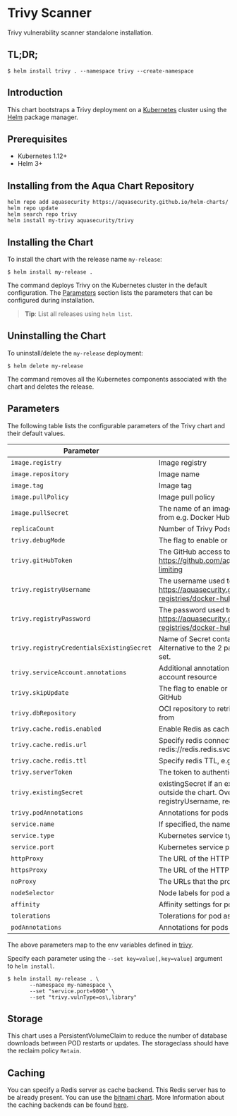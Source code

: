# Trivy Scanner

Trivy vulnerability scanner standalone installation.

## TL;DR;

```
$ helm install trivy . --namespace trivy --create-namespace
```

## Introduction

This chart bootstraps a Trivy deployment on a [Kubernetes](http://kubernetes.io) cluster using the
[Helm](https://helm.sh) package manager.

## Prerequisites

- Kubernetes 1.12+
- Helm 3+

## Installing from the Aqua Chart Repository

```
helm repo add aquasecurity https://aquasecurity.github.io/helm-charts/
helm repo update
helm search repo trivy
helm install my-trivy aquasecurity/trivy
```

## Installing the Chart

To install the chart with the release name `my-release`:

```
$ helm install my-release .
```

The command deploys Trivy on the Kubernetes cluster in the default configuration. The [Parameters](#parameters)
section lists the parameters that can be configured during installation.

> **Tip**: List all releases using `helm list`.

## Uninstalling the Chart

To uninstall/delete the `my-release` deployment:

```
$ helm delete my-release
```

The command removes all the Kubernetes components associated with the chart and deletes the release.

## Parameters

The following table lists the configurable parameters of the Trivy chart and their default values.

|                 Parameter             |                                Description                              |    Default     |
|---------------------------------------|-------------------------------------------------------------------------|----------------|
| `image.registry`                      | Image registry                                                          | `docker.io`    |
| `image.repository`                    | Image name                                                              | `aquasec/trivy` |
| `image.tag`                           | Image tag                                                               | `{TAG_NAME}`   |
| `image.pullPolicy`                    | Image pull policy                                                       | `IfNotPresent` |
| `image.pullSecret`                    | The name of an imagePullSecret used to pull trivy image from e.g. Docker Hub or a private registry  | |
| `replicaCount`                        | Number of Trivy Pods to run                                   | `1`            |
| `trivy.debugMode`                     | The flag to enable or disable Trivy debug mode                          | `false` |
| `trivy.gitHubToken`                   | The GitHub access token to download Trivy DB. More info: https://github.com/aquasecurity/trivy#github-rate-limiting                          |      |
| `trivy.registryUsername`              | The username used to log in at dockerhub. More info: https://aquasecurity.github.io/trivy/dev/advanced/private-registries/docker-hub/ |      |
| `trivy.registryPassword`              | The password used to log in at dockerhub. More info: https://aquasecurity.github.io/trivy/dev/advanced/private-registries/docker-hub/ |      |
| `trivy.registryCredentialsExistingSecret` | Name of Secret containing dockerhub credentials. Alternative to the 2 parameters above, has precedence if set.                    |      |
| `trivy.serviceAccount.annotations`        | Additional annotations to add to the Kubernetes service account resource |     |
| `trivy.skipUpdate`                    | The flag to enable or disable Trivy DB downloads from GitHub            | `false`        |
| `trivy.dbRepository`                  | OCI repository to retrieve the trivy vulnerability database from        | `ghcr.io/aquasecurity/trivy-db`        |
| `trivy.cache.redis.enabled`           | Enable Redis as caching backend                                         | `false` |
| `trivy.cache.redis.url`               | Specify redis connection url, e.g. redis://redis.redis.svc:6379         | `` |
| `trivy.cache.redis.ttl`               | Specify redis TTL, e.g. 3600s or 24h                                    | `` |
| `trivy.serverToken`                   | The token to authenticate Trivy client with Trivy server                | `` |
| `trivy.existingSecret`                | existingSecret if an existing secret has been created outside the chart. Overrides gitHubToken, registryUsername, registryPassword, serverToken | `` |
| `trivy.podAnnotations`                | Annotations for pods created by statefulset                             | `{}` |
| `service.name`                        | If specified, the name used for the Trivy service                       |     |
| `service.type`                        | Kubernetes service type                                                 | `ClusterIP` |
| `service.port`                        | Kubernetes service port                                                 | `4954`      |
| `httpProxy`                           | The URL of the HTTP proxy server                                        |     |
| `httpsProxy`                          | The URL of the HTTPS proxy server                                       |     |
| `noProxy`                             | The URLs that the proxy settings do not apply to                        |     |
| `nodeSelector`                        | Node labels for pod assignment                                              |     |
| `affinity`                            | Affinity settings for pod assignment                                              |     |
| `tolerations`                         | Tolerations for pod assignment                                              |     |
| `podAnnotations`                      | Annotations for pods created by statefulset                             | `{}` |

The above parameters map to the env variables defined in [trivy](https://github.com/aquasecurity/trivy#configuration).

Specify each parameter using the `--set key=value[,key=value]` argument to `helm install`.

```
$ helm install my-release . \
       --namespace my-namespace \
       --set "service.port=9090" \
       --set "trivy.vulnType=os\,library"
```

## Storage

This chart uses a PersistentVolumeClaim to reduce the number of database downloads between POD restarts or updates. The storageclass should have the reclaim policy  `Retain`.

## Caching

You can specify a Redis server as cache backend. This Redis server has to be already present. You can use the [bitnami chart](https://bitnami.com/stack/redis/helm).
More Information about the caching backends can be found [here](https://github.com/aquasecurity/trivy#specify-cache-backend).
